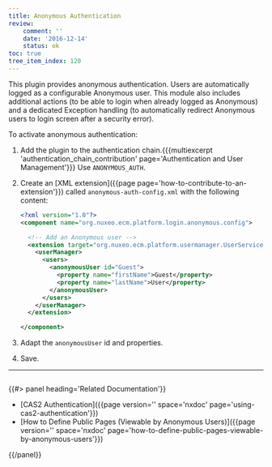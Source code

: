 ```yaml
---
title: Anonymous Authentication
review:
    comment: ''
    date: '2016-12-14'
    status: ok
toc: true
tree_item_index: 120
---
```

This plugin provides anonymous authentication. Users are automatically logged as a configurable Anonymous user. This module also includes additional actions (to be able to login when already logged as Anonymous) and a dedicated Exception handling (to automatically redirect Anonymous users to login screen after a security error).

To activate anonymous authentication:

1. Add the plugin to the authentication chain.{{{multiexcerpt 'authentication_chain_contribution' page='Authentication and User Management'}}}
  Use `ANONYMOUS_AUTH`.
2. Create an [XML extension]({{page page='how-to-contribute-to-an-extension'}}) called `anonymous-auth-config.xml` with the following content:
    ```xml
    <?xml version="1.0"?>
    <component name="org.nuxeo.ecm.platform.login.anonymous.config">

      <!-- Add an Anonymous user -->
      <extension target="org.nuxeo.ecm.platform.usermanager.UserService" point="userManager">
        <userManager>
          <users>
            <anonymousUser id="Guest">
              <property name="firstName">Guest</property>
              <property name="lastName">User</property>
            </anonymousUser>
          </users>
        </userManager>
      </extension>

    </component>

    ```

3. Adapt the `anonymousUser` id and properties.
4. Save.

* * *

<div class="row" data-equalizer data-equalize-on="medium">
<div class="column medium-6">

{{#> panel heading='Related Documentation'}}

- [CAS2 Authentication]({{page version='' space='nxdoc' page='using-cas2-authentication'}})
- [How to Define Public Pages (Viewable by Anonymous Users)]({{page version='' space='nxdoc' page='how-to-define-public-pages-viewable-by-anonymous-users'}})

{{/panel}}
</div>
<div class="column medium-6">

&nbsp;

</div>
</div>

